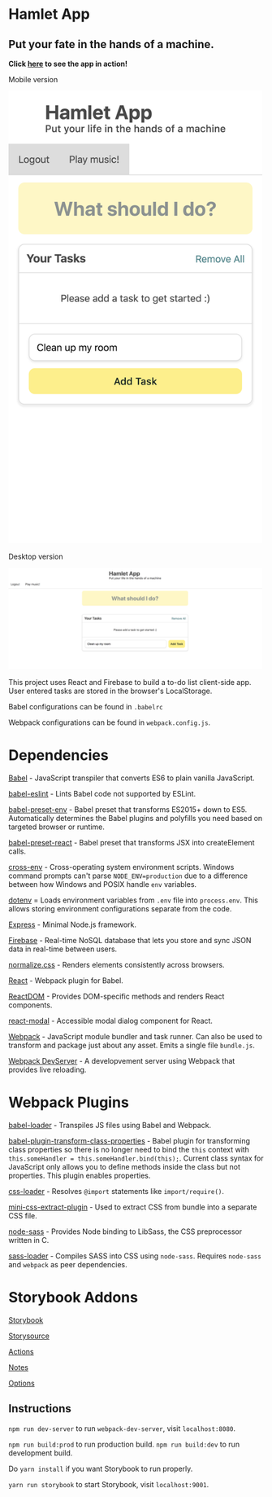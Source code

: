 # Hamlet App
## Put your fate in the hands of a machine.

**Click [here](https://hamlet-app.herokuapp.com/) to see the app in action!**

Mobile version

<img src="./screenshots/mobile_screenshot.png" width=500>

Desktop version

<img src="./screenshots/desktop_screenshot.png" width=500>

This project uses React and Firebase to build a to-do list client-side app. User entered tasks are stored in the browser's LocalStorage.

Babel configurations can be found in `.babelrc`

Webpack configurations can be found in `webpack.config.js`.


# Dependencies

[Babel](https://babeljs.io/) - JavaScript transpiler that converts ES6 to plain vanilla JavaScript.

[babel-eslint](https://github.com/babel/babel-eslint) - Lints Babel code not supported by ESLint.

[babel-preset-env](https://github.com/babel/babel/tree/master/packages/babel-preset-env) - Babel preset that transforms ES2015+ down to ES5. Automatically determines the Babel plugins and polyfills you need based on targeted browser or runtime.

[babel-preset-react](https://babeljs.io/docs/plugins/preset-react/) - Babel preset that transforms JSX into createElement calls.

[cross-env](https://github.com/kentcdodds/cross-env) - Cross-operating system environment scripts. Windows command prompts can't parse `NODE_ENV=production` due to a difference between how Windows and POSIX handle `env` variables.

[dotenv](https://github.com/motdotla/dotenv) = Loads environment variables from `.env` file into `process.env`. This allows storing environment configurations separate from the code.

[Express](https://expressjs.com/) - Minimal Node.js framework.

[Firebase](https://firebase.google.com/) - Real-time NoSQL database that lets you store and sync JSON data in real-time between users. 

[normalize.css](http://necolas.github.io/normalize.css/) - Renders elements consistently across browsers.

[React](https://reactjs.org/) - Webpack plugin for Babel.

[ReactDOM](https://reactjs.org/docs/react-dom.html) - Provides DOM-specific methods and renders React components.

[react-modal](https://github.com/reactjs/react-modal) - Accessible modal dialog component for React.

[Webpack](https://webpack.js.org/concepts/) - JavaScript module bundler and task runner. Can also be used to transform and package just about any asset. Emits a single file `bundle.js`.

[Webpack DevServer](https://webpack.js.org/configuration/dev-server/) - A developvement server using Webpack that provides live reloading.


# Webpack Plugins
[babel-loader](https://github.com/babel/babel-loader) - Transpiles JS files using Babel and Webpack.

[babel-plugin-transform-class-properties](https://babeljs.io/docs/plugins/transform-class-properties/) - Babel plugin for transforming class properties so there is no longer need to bind the `this` context with `this.someHandler = this.someHandler.bind(this);`. Current class syntax for JavaScript only allows you to define methods inside the class but not properties. This plugin enables properties.

[css-loader](https://github.com/webpack-contrib/css-loader) - Resolves `@import` statements like `import/require()`.

[mini-css-extract-plugin](https://github.com/webpack-contrib/mini-css-extract-plugin) - Used to extract CSS from bundle into a separate CSS file.

[node-sass](https://github.com/sass/node-sass) - Provides Node binding to LibSass, the CSS preprocessor written in C. 

[sass-loader](https://github.com/webpack-contrib/sass-loader) - Compiles SASS into CSS using `node-sass`. Requires `node-sass` and `webpack` as peer dependencies.


# Storybook Addons

[Storybook](https://storybook.js.org/basics/guide-react/)

[Storysource](https://github.com/storybooks/storybook/blob/master/addons/storysource/README.md)

[Actions](https://github.com/storybooks/storybook/tree/master/addons/actions)

[Notes](https://github.com/storybooks/storybook/tree/master/addons/notes)

[Options](https://github.com/storybooks/storybook/tree/master/addons/options)

## Instructions
`npm run dev-server` to run `webpack-dev-server`, visit `localhost:8080`.

`npm run build:prod` to run production build.
`npm run build:dev` to run development build.

Do `yarn install` if you want Storybook to run properly.

`yarn run storybook` to start Storybook, visit `localhost:9001`.